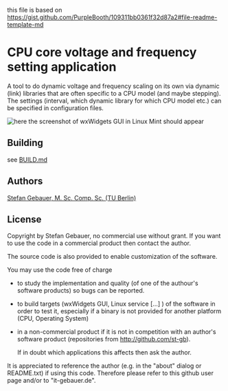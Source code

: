 this file is based on
https://gist.github.com/PurpleBooth/109311bb0361f32d87a2#file-readme-template-md

# CPU core voltage and frequency setting application 

A tool to do dynamic voltage and frequency scaling on its own via dynamic (link)
libraries that are often specific to a CPU model (and maybe stepping).
The settings (interval, which dynamic library for which CPU model etc.) can be
specified in configuration files.

![here the screenshot of wxWidgets GUI in Linux Mint should appear](http://it-gebauer.de/CPUinfoAndCtl/CPUinfoAndCtl_i5-8250U_wxGUI_main_dialog_LinuxMint.png "screenshot of wxWidgets GUI's main dialog in Linux Mint")

## Building

see [BUILD.md](BUILD.md)

## Authors

[Stefan Gebauer, M. Sc. Comp. Sc. (TU Berlin)](https://github.com/st-gb)

## License

Copyright by Stefan Gebauer, no commercial use without grant.
If you want to use the code in a commercial product then contact the author.

The source code is also provided to enable customization of the software.

You may use the code free of charge

- to study the implementation and quality (of one of the authour's software
  products) so bugs can be reported.
- to build targets (wxWidgets GUI, Linux service [...] ) of the software in
  order to test it, especially if a binary is not provided for another
  platform (CPU, Operating System)
- in a non-commercial product if it is not in competition with an author's
  software product (repositories from http://github.com/st-gb).
  
  If in doubt which applications this affects then ask the author.

It is appreciated to reference the author (e.g. in the "about" dialog or
README.txt) if using this code. Therefore please refer to this github user page
and/or to "it-gebauer.de".
